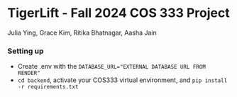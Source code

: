 # TigerLift - Fall 2024 COS 333 Project

Julia Ying, Grace Kim, Ritika Bhatnagar, Aasha Jain

### Setting up

- Create .env with the `DATABASE_URL="EXTERNAL DATABASE URL FROM RENDER"`
- `cd backend`, activate your COS333 virtual environment, and `pip install -r requirements.txt`
